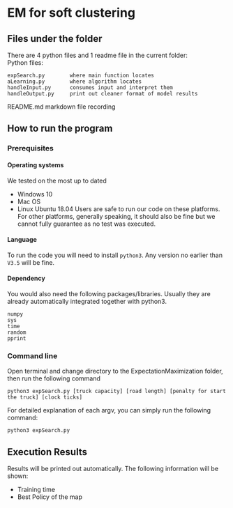 # EM for soft clustering
## Files under the folder
There are 4 python files and 1 readme file in the current folder:\
Python files:
```
expSearch.py		where main function locates
aLearning.py		where algorithm locates
handleInput.py		consumes input and interpret them
handleOutput.py		print out cleaner format of model results
```

README.md 			markdown file recording 

## How to run the program
### Prerequisites
#### Operating systems
We tested on the most up to dated
* Windows 10
* Mac OS
* Linux Ubuntu 18.04
Users are safe to run our code on these platforms. For other platforms, generally speaking, it should also be fine but we cannot fully guarantee as no test was executed.
#### Language
To run the code you will need to install `python3`. Any version no earlier than `V3.5` will be fine.

#### Dependency
You would also need the following packages/libraries. Usually they are already automatically integrated together with python3. 
```
numpy
sys
time
random
pprint
```

### Command line
Open terminal and change directory to the ExpectationMaximization folder, then run the following command
```shell
python3 expSearch.py [truck capacity] [road length] [penalty for start the truck] [clock ticks]
```
For detailed explanation of each argv, you can simply run the following command:
```shell
python3 expSearch.py
``` 

## Execution Results
Results will be printed out automatically. The following information will be shown:
* Training time
* Best Policy of the map
